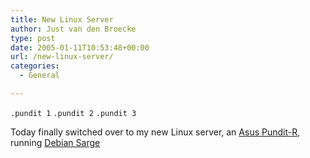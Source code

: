 ```yaml
---
title: New Linux Server
author: Just van den Broecke
type: post
date: 2005-01-11T10:53:48+00:00
url: /new-linux-server/
categories:
  - General

---
```

<!-- ![pundit 1][1] ![pundit 2][2] ![pundit 3][3] -->

`.pundit 1` `.pundit 2` `.pundit 3`

Today finally switched over to my new Linux server, an [Asus Pundit-R][4], running [Debian Sarge][5]

 [1]: /assets/media/asus-pundit-1.jpg
 [2]: /assets/media/asus-pundit-2.jpg
 [3]: /assets/media/asus-pundit-3.jpg
 [4]: http://usa.asus.com/products/desktop/pundit-r/overview.htm
 [5]: http://www.debian.org
